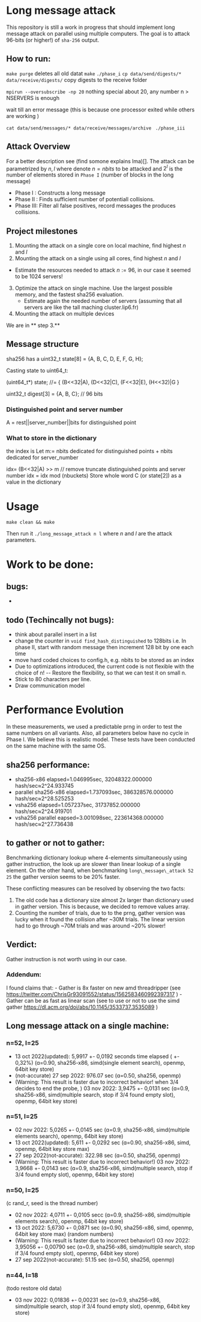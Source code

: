 


# Long message attack
This repository is still a work in progress that should implement long message attack on parallel using multiple computers. The goal is to attack 96-bits (or higher!) of `sha-256` output. 

## How to run:
`make purge` deletes all old datat
`make`
`./phase_i`
`cp data/send/digests/* data/receive/digests/` copy digests to the receive folder

`mpirun --oversubscribe -np 20` nothing special about 20, any number n > NSERVERS is enough

wait till an error message (this is because one processor exited while others are working )

`cat data/send/messages/* data/receive/messages/archive `
`./phase_iii`






## Attack Overview
For a better description see (find somone explains lma)[]. The attack can be parametrized by $n, l$ where denote $n=nbits$ to be attacked and $2^l$ is the number of elements stored in `Phase I` (number of blocks in the long message)


- Phase I  : Constructs a long message
- Phase II : Finds sufficient number of potentiall collisions. 
- Phase III: Filter all false positives, record messages the produces collisions.

## Project milestones
1. Mounting the attack on a single core on local machine, find highest $n$ and $l$
2. Mounting the attack on a single using all cores, find highest $n$ and $l$
  - Estimate the resources needed to attack $n:=96$, in our case it seemed to be 1024 servers!
3. Optimize the attack on single machine. Use the largest possible memory, and the fastest sha256 evaluation.
   - Estimate again the needed number of servers (assuming that all servers are like the tall maching cluster.lip6.fr)
4. Mounting the attack on multiple devices 


We are in ** step 3.**


## Message structure
sha256 has a 
uint32_t state[8] =  {A, B, C, D, E, F, G, H};


Casting state to uint64_t:

(uint64_t*) state; //= { (B<<32|A), (D<<32|C), (F<<32|E), (H<<32)|G } 


uint32_t digest[3] = {A, B, C}; // 96 bits

### Distinguished point and server number
A = rest||server_number||bits for distinguished point

### What to store in the dictionary

the index is 
Let m:= nbits dedicated for distinguished points + nbits dedicated for server_number

idx= (B<<32|A) >> m // remove truncate distinguished points and server number
idx = idx mod (nbuckets)
Store whole word C (or state[2]) as a value in the dictionary 





# Usage


`make clean && make`

Then run it
`./long_message_attack n l` where $n$ and $l$ are the attack parameters.



# Work to be done:

## bugs: 
- 

## todo (Techincally not bugs):
- think about parallel insert in a list
- change the counter in `void find_hash_distinguished` to 128bits
  i.e. In phase II, start with random message then increment 128 bit by one each time
- move hard coded choices to config.h, e.g. nbits to be stored as an index
- Due to optimizations introduced, the current code is not flexible with the choice of n!
-- Restore the flexibility, so that we can test it on small n.
- Stick to 80 characters per line. 
- Draw communication model




# Performance Evolution
In these measurements, we used a predictable prng in order to test the same numbers on all variants. Also, all parameters below have no cycle in Phase I. We believe this is realistic model. These tests have been conducted on the same machine with the same OS.

## sha256 performance:
- sha256-x86 elapsed=1.046995sec, 32048322.000000 hash/sec≈2^24.933745 
- parallel sha256-x86 elapsed=1.737093sec, 386328576.000000 hash/sec≈2^28.525253 
- vsha256 elapsed=1.057237sec, 31737852.000000 hash/sec≈2^24.919701 
- vsha256 parallel eapsed=3.001098sec, 223614368.000000 hash/sec≈2^27.736438 


## to gather or not to gather:
Benchmarking dictionary lookup where 4-elements simultaneously using gather instruction, the look up are slower than linear lookup of a single element. On the other hand, when benchmarking `long\_message\_attack 52 25` the gather version seems to be 20% faster. 

These conflicting measures can be resolved by observing the two facts:
1. The old code has a dictionary size almost 2x larger than dictionary used in gather version. This is because, we decided to remove values array. 
2. Counting the number of trials, due to to the prng, gather version was lucky when it found the collision after ~30M trials. The linear version had to go through ~70M trials and was around ~20% slower!

## Verdict:
Gather instruction is not worth using in our case. 

### Addendum:

I found claims that:
	- Gather is 8x faster on new amd threadripper (see https://twitter.com/ChrisGr93091552/status/1562583460992397317 )
	- Gather can be as fast as linear scan (see to use or not to use the simd gather https://dl.acm.org/doi/abs/10.1145/3533737.3535089 )


## Long message attack on a single machine:
### n=52, l=25
- 13 oct 2022(updated):  5,9917 +- 0,0192 seconds time elapsed  ( +-  0,32%) (ɑ=0.90, sha256-x86, simd(single element search), openmp, 64bit key store)
- (not-accurate) 27 sep 2022: 976.07 sec (ɑ=0.50, sha256, openmp)
- (Warning: This result is faster due to incorrect behavior! when 3/4 decides to end the probe, ) 03 nov 2022: 3,9475 +- 0,0131 sec (ɑ=0.9, sha256-x86, simd(multiple search, stop if 3/4 found empty slot), openmp, 64bit key store) 




### n=51, l=25

- 02 nov 2022:  5,0265 +- 0,0145 sec (ɑ=0.9, sha256-x86, simd(multiple elements search), openmp, 64bit key store)
- 13 oct 2022(updated):  5,611 +- 0,0292 sec  (ɑ=0.90, sha256-x86, simd, openmp, 64bit key store max)
- 27 sep 2022(not-accurate): 322.98 sec (ɑ=0.50, sha256, openmp)
- (Warning: This result is faster due to incorrect behavior!) 03 nov 2022: 3,9668 +- 0,0143 sec (ɑ=0.9, sha256-x86, simd(multiple search, stop if 3/4 found empty slot), openmp, 64bit key store) 
### n=50, l=25
(c rand_r, seed is the thread number)
- 02 nov 2022: 4,0711 +- 0,0105 secc (ɑ=0.9, sha256-x86, simd(multiple elements search), openmp, 64bit key store)
- 13 oct 2022:   5,6730 +- 0,0871 sec (ɑ=0.90, sha256-x86, simd, openmp, 64bit key store max)
(random numbers)
- (Warning: This result is faster due to incorrect behavior!) 03 nov 2022: 3,95056 +- 0,00790 sec (ɑ=0.9, sha256-x86, simd(multiple search, stop if 3/4 found empty slot), openmp, 64bit key store) 
- 27 sep 2022(not-accurate): 51.15 sec (ɑ=0.50, sha256, openmp)


### n=44, l=18
(todo restore old data)
- 03 nov 2022: 0,01836 +- 0,00231 sec (ɑ=0.9, sha256-x86, simd(multiple search, stop if 3/4 found empty slot), openmp, 64bit key store) 



